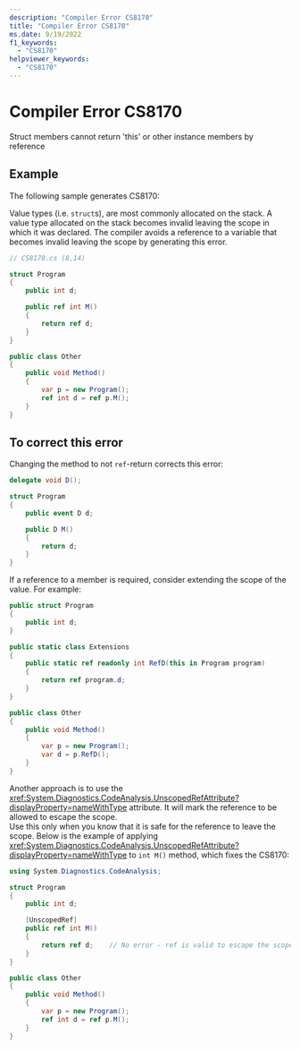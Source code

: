 ```yaml
---
description: "Compiler Error CS8170"
title: "Compiler Error CS8170"
ms.date: 9/19/2022
f1_keywords:
  - "CS8170"
helpviewer_keywords:
  - "CS8170"
---
```

# Compiler Error CS8170

Struct members cannot return 'this' or other instance members by reference

## Example

 The following sample generates CS8170:

Value types (i.e. `struct`s), are most commonly allocated on the stack.  A value type allocated on the stack becomes invalid leaving the scope in which it was declared.  The compiler avoids a reference to a variable that becomes invalid leaving the scope by generating this error.

```csharp
// CS8170.cs (8,14)

struct Program
{
    public int d;

    public ref int M()
    {
        return ref d;
    }
}

public class Other
{
    public void Method()
    {
        var p = new Program();
        ref int d = ref p.M();
    }
}
```

## To correct this error

Changing the method to not `ref`-return corrects this error:

```csharp
delegate void D();

struct Program
{
    public event D d;

    public D M()
    {
        return d;
    }
}
```

If a reference to a member is required, consider extending the scope of the value.  For example:

```csharp
public struct Program
{
    public int d;
}

public static class Extensions
{
    public static ref readonly int RefD(this in Program program)
    {
        return ref program.d;
    }
}

public class Other
{
    public void Method()
    {
        var p = new Program();
        var d = p.RefD();
    }
}
```

Another approach is to use the <xref:System.Diagnostics.CodeAnalysis.UnscopedRefAttribute?displayProperty=nameWithType> attribute. It will mark the reference to be allowed to escape the scope.<br/>
Use this only when you know that it is safe for the reference to leave the scope.
Below is the example of applying <xref:System.Diagnostics.CodeAnalysis.UnscopedRefAttribute?displayProperty=nameWithType> to `int M()` method, which fixes the CS8170:

```csharp
using System.Diagnostics.CodeAnalysis;

struct Program
{
    public int d;

    [UnscopedRef]
    public ref int M()
    {
        return ref d;    // No error - ref is valid to escape the scope in this line of that method
    }
}

public class Other
{
    public void Method()
    {
        var p = new Program();
        ref int d = ref p.M();
    }
}
```
